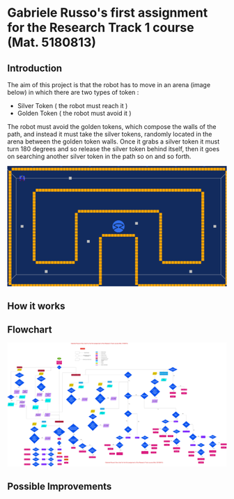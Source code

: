 # Gabriele Russo's first assignment for the Research Track 1 course (Mat. 5180813)

## Introduction
The aim of this project is that the robot has to move in an arena (image below) in which there are two types of token :

* Silver Token ( the robot must reach it )
* Golden Token ( the robot must avoid it )

The robot must avoid the golden tokens, which compose the walls of the path, and instead it must take the silver tokens, randomly located in the arena between the golden token walls.
Once it grabs a silver token it must turn 180 degrees and so release the silver token behind itself, then it goes on searching another silver token in the path so on and so forth.

![Arena](https://github.com/GabrieleRusso11/RT_Assignment1/blob/main/images/Arena.png)

## How it works 




## Flowchart

![Gabriele_Russo_flowchart](https://github.com/GabrieleRusso11/RT_Assignment1/blob/main/Gabriele_Russo_flowchart.png)

## Possible Improvements